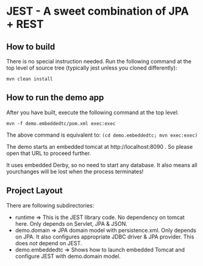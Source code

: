 # JEST - A sweet combination of JPA + REST

## How to build

There is no special instruction needed. 
Run the following command at the top level of source tree (typically jest unless you cloned differently):

```
mvn clean install
```

## How to run the demo app
After you have built, execute the following command at the top level:

```
mvn -f demo.embeddedtc/pom.xml exec:exec
```

The above command is equivalent to:
`(cd demo.embeddedtc; mvn exec:exec)`

The demo starts an embedded tomcat at http://localhost:8090 .
So please open that URL to proceed further.

It uses embedded Derby, so no need to start any database. It also means all yourchanges will be lost when the process terminates!

## Project Layout

There are following subdirectories:
- runtime => This is the JEST library code. No dependency on tomcat here. Only depends on Servlet, JPA & JSON.
- demo.domain => JPA domain model with persistence.xml. Only depends on JPA. It also configures appropriate JDBC driver & JPA provider. This does *not* depend on JEST.
- demo.embeddedtc => Shows how to launch embedded Tomcat and configure JEST with demo.domain model.



